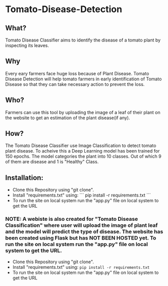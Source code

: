 # Tomato-Disease-Detection

## What? 
Tomato Disease Classifier aims to identify the disease of a tomato plant by inspecting its leaves. 

## Why
Every eary farmers face huge loss because of Plant Disease. Tomato Disease Detection will help tomato farmers in early identification of Tomato Disease so that they can take necessary action to prevent the loss.

## Who?
Farmers can use this tool by uploading the image of a leaf of their plant on the website to get an estimation of the plant disease(if any).

## How?
The Tomato Disease Classifier use Image Classification to detect tomato plant disease. To acheive this a Deep Learning model has been trained for 150 epochs. The model categories the plant into 10 classes. Out of which 9 of them are disease and 1 is "Healthy" Class.



## Installation:
<ul>
  <li>Clone this Repository using "git clone".</li>
  <li>Install "requirements.txt" using: ``` pip install -r requirements.txt ```
  </li>
  <li>To run the site on local system run the "app.py" file on local system to get the URL</li>
</ul>

### NOTE: A webiste is also created for "Tomato Disease Classification" where user will upload the image of plant leaf and the model will predict the type of disease. The website has been created using Flask but has NOT BEEN HOSTED yet. To run the site on local system run the "app.py" file on local system to get the URL.    


* Clone this Repository using "git clone".
* Install "requirements.txt" using: ``` pip install -r requirements.txt ```
* To run the site on local system run the "app.py" file on local system to get the URL
